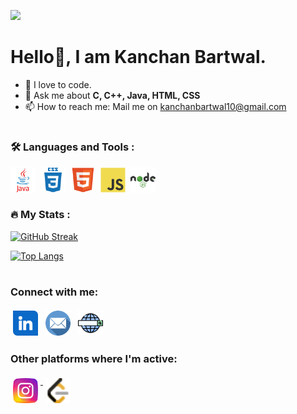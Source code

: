 ![](https://komarev.com/ghpvc/?username=Kanchan-bartwal)

# Hello👋, I am Kanchan Bartwal.

- 📝 I love to code.
- 💬 Ask me about  <strong>C, C++, Java, HTML, CSS</strong>
- 📫 How to reach me: Mail me on <a>kanchanbartwal10@gmail.com</a>

#
 ### :hammer_and_wrench: Languages and Tools :
 <div>
  <img src="https://github.com/devicons/devicon/blob/master/icons/java/java-original-wordmark.svg" title="Java" alt="Java" width="40" height="40"/>&nbsp;
  <!--<img src="https://github.com/devicons/devicon/blob/master/icons/react/react-original-wordmark.svg" title="React" alt="React" width="40" height="40"/>&nbsp;
  <img src="https://github.com/devicons/devicon/blob/master/icons/spring/spring-original-wordmark.svg" title="Spring" alt="Spring" width="40" height="40"/>&nbsp;
  <img src="https://github.com/devicons/devicon/blob/master/icons/materialui/materialui-original.svg" title="Material UI" alt="Material UI" width="40" height="40"/>&nbsp;
  <img src="https://github.com/devicons/devicon/blob/master/icons/flutter/flutter-original.svg" title="Flutter" alt="Flutter" width="40" height="40"/>&nbsp;
  <img src="https://github.com/devicons/devicon/blob/master/icons/redux/redux-original.svg" title="Redux" alt="Redux " width="40" height="40"/>&nbsp;-->
  <img src="https://github.com/devicons/devicon/blob/master/icons/css3/css3-plain-wordmark.svg"  title="CSS3" alt="CSS" width="40" height="40"/>&nbsp;
  <img src="https://github.com/devicons/devicon/blob/master/icons/html5/html5-original.svg" title="HTML5" alt="HTML" width="40" height="40"/>&nbsp;
  <img src="https://github.com/devicons/devicon/blob/master/icons/javascript/javascript-original.svg" title="JavaScript" alt="JavaScript" width="40" height="40"/>&nbsp;
  <!--<img src="https://github.com/devicons/devicon/blob/master/icons/firebase/firebase-plain-wordmark.svg" title="Firebase" alt="Firebase" width="40" height="40"/>&nbsp;
  <img src="https://github.com/devicons/devicon/blob/master/icons/gatsby/gatsby-original.svg" title="Gatsby"  alt="Gatsby" width="40" height="40"/>&nbsp;
  <img src="https://github.com/devicons/devicon/blob/master/icons/mysql/mysql-original-wordmark.svg" title="MySQL"  alt="MySQL" width="40" height="40"/>&nbsp;-->
  <img src="https://github.com/devicons/devicon/blob/master/icons/nodejs/nodejs-original-wordmark.svg" title="NodeJS" alt="NodeJS" width="40" height="40"/>&nbsp;
  <!--<img src="https://github.com/devicons/devicon/blob/master/icons/amazonwebservices/amazonwebservices-plain-wordmark.svg" title="AWS" alt="AWS" width="40" height="40"/>&nbsp;
  <img src="https://github.com/devicons/devicon/blob/master/icons/git/git-original-wordmark.svg" title="Git" **alt="Git" width="40" height="40"/>-->
</div>

### :fire: My Stats :
[![GitHub Streak](http://github-readme-streak-stats.herokuapp.com?user=Kanchan-Bartwal&theme=dark&background=000000)](https://git.io/streak-stats)

[![Top Langs](https://github-readme-stats.vercel.app/api/top-langs/?username=Kanchan-Bartwal&layout=compact&theme=vision-friendly-dark)](https://github.com/anuraghazra/github-readme-stats)
#
### Connect with me:
<p>
 
 <a href="https://www.linkedin.com/in/kanchan-bartwal-1ba09a209/" target="_blank" rel="noopener noreferrer"> <img src="https://github.com/Kanchan-Bartwal/Kanchan-Bartwal/blob/main/socials/linkedin.png" alt="LinkedIn" height="40" style="vertical-align:top; margin:4px"></a>
 <a href="mailto:kanchanbartwal10@gmail.com"> <img src="https://github.com/Kanchan-Bartwal/Kanchan-Bartwal/blob/main/socials/email.png" alt="Email" height="40" style="vertical-align:top; margin:4px"></a>
 <a href="https://kanchan-developer-designer.herokuapp.com/" target="_blank" rel="noopener noreferrer"> <img src="https://github.com/Kanchan-Bartwal/Kanchan-Bartwal/blob/main/socials/web-search-engine.png" alt="Website" height="40" style="vertical-align:top; margin:4px"> </a>
</p>

### Other platforms where I'm active:
<p>
 <a href="https://www.instagram.com/a.very.cool.username_/?igsh=cWNjcjQyeG9oNnUw" target="_blank" rel="noopener noreferrer"> <img src="https://github.com/Kanchan-Bartwal/Kanchan-Bartwal/blob/main/socials/instagram.png" alt="Instagram" height="40" style="vertical-align:top; margin:4px"> </a>
 <a href="https://leetcode.com/Kanchan-Bartwal/" target="_blank" rel="noopener noreferrer"> <img src="https://github.com/Kanchan-Bartwal/Kanchan-Bartwal/blob/main/socials/leetcode.png" alt="Leetcode" height="40" style="vertical-align:top; margin:4px"> </a>
</p>

<!--[![trophy](https://github-profile-trophy.vercel.app/?username=Kanchan-Bartwal)](https://github.com/ryo-ma/github-profile-trophy)-->

<!--
**Kanchan-Bartwal/Kanchan-Bartwal** is a ✨ _special_ ✨ repository because its `README.md` (this file) appears on your GitHub profile.

Here are some ideas to get you started:

- 🔭 I’m currently working on ...
- 🌱 I’m currently learning ...
- 👯 I’m looking to collaborate on ...
- 🤔 I’m looking for help with ...
- 😄 Pronouns: ...
- ⚡ Fun fact: ...
- 📝
 https://www.linkedin.com/in/kanchan-bartwal-1ba09a209/
-->







<br/>



